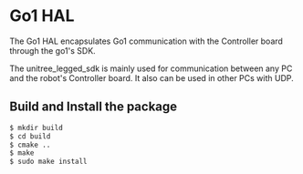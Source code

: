 # Go1 HAL

The Go1 HAL encapsulates Go1 communication with the Controller board through the go1's SDK.

The unitree_legged_sdk is mainly used for communication between any PC and the robot's Controller board.
It also can be used in other PCs with UDP.

## Build and Install the package
```bash
$ mkdir build
$ cd build
$ cmake ..
$ make
$ sudo make install
```

